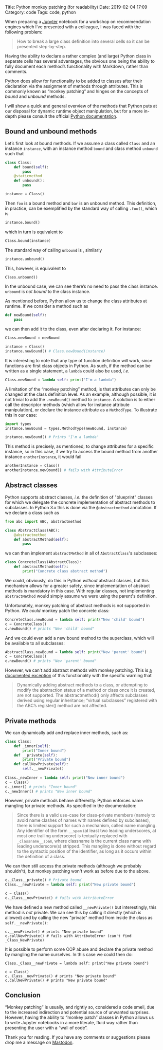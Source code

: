 Title: Python monkey patching (for readability)
Date: 2019-02-04 17:09
Category: code
Tags: code, python


When preparing a [Jupyter](https://jupyter.org/) notebook for a workshop on recommendation engines which I’ve presented with a colleague, I was faced with the following problem:

> How to break a large class definition into several cells so it can be presented step-by-step.

Having the ability to declare a rather complex (and large) Python class in separate cells has several advantages, the obvious one being the ability to fully document each method’s functionality with Markdown, rather than comments.

Python does allow for functionality to be added to classes after their declaration via the assignment of methods through attributes. This is commonly known as “monkey patching” and hinges on the concepts of _bound_ and _unbound_ methods. 

I will show a quick and general overview of the methods that Python puts at our disposal for dynamic runtime object manipulation, but for a more in-depth please consult the official [Python documentation](https://docs.python.org/3/).

## Bound and unbound methods

Let’s first look at bound methods. If we assume a class called `Class` and an instance `instance`, with an instance method `bound` and class method `unbound` such that

```python
class Class:
	def bound(self):
		pass
	@staticmethod
	def unbound():
		pass

instance = Class()
```

Then `foo` is a bound method and `bar` is an unbound method.
This definition, in practice, can be exemplified by the standard way of calling `.foo()`, which is

```python
instance.bound()
```

which in turn is equivalent to

```python
Class.bound(instance)
```

The standard way of calling `unbound` is , similarly

```python
instance.unbound()
```

This, however, is equivalent to

```python
Class.unbound()
```

In the unbound case, we can see there’s no need to pass the class instance. `unbound` is _not bound_ to the class instance.

As mentioned before, Python allow us to change the class attributes at runtime. If we consider a method such as

```python
def newBound(self):
	pass
```

we can then add it to the class, even after declaring it. For instance:

```python
Class.newBound = newBound

instance = Class()
instance.newBound() # Class.newBound(instance)
```

It is interesting to note that any type of function definition will work, since functions are first class objects in Python. As such, if the method can be written as a single statement, a `lambda` could also be used, _i.e._

```python
Class.newBound = lambda self: print("I'm a lambda")
```

A limitation of the “monkey patching” method, is that attributes can only be changed at the class definition level.
As an example, although possible, it is not trivial to add the `.newBound()` method to `instance`.
A solution is to either call the descriptor methods (which allow for instance attribute manipulation), or declare the instance attribute as a `MethodType`.
To illustrate this in our case:

```python
import types
instance.newBound = types.MethodType(newBound, instance)

instance.newBound() # Prints "I'm a lambda"
```

This method is precisely, as mentioned, to change attributes for a specific instance, so in this case, if we try to access the bound method from another instance `anotherInstance`, it would fail

```python
anotherInstance = Class()
anotherInstance.newBound() # fails with AttributeError
```

## Abstract classes

Python supports abstract classes, _i.e._ the definition of "blueprint" classes for which we delegate the concrete implementation of abstract methods to subclasses. In Python 3.x this is done via the `@abstractmethod` annotation. If we declare a class such as

```python
from abc import ABC, abstractmethod

class AbstractClass(ABC):
	@abstractmethod
	def abstractMethod(self):
		pass
```

we can then implement `abstractMethod` in all of `AbstractClass`'s subclasses: 

```python
class ConcreteClass(AbstractClass):
    def abstractMethod(self):
        print("Concrete class abstract method")
```

We could, obviously, do this in Python _without_ abstract classes, but this mechanism allows for a greater safety, since implementation of abstract methods is mandatory in this case. With regular classes, not implementing `abstractMethod` would simply assume we were using the parent's definition.

Unfortunately, monkey patching of abstract methods is not supported in Python. We _could_ monkey patch the concrete class:

```python
ConcreteClass.newBound = lambda self: print("New 'child' bound")
c = ConcreteClass()
c.newBound() # prints "New 'child' bound"
```

And we could even add a new bound method to the superclass, which will be available to all subclasses:

```python
AbstractClass.newBound = lambda self: print("New 'parent' bound")
c = ConcreteClass()
c.newBound() # prints "New 'parent' bound"
```

However, we can't add abstract methods with monkey patching. This is [a documented exception](https://docs.python.org/3/library/abc.html#abc.abstractmethod) of this functionality with the specific warning that

> Dynamically adding abstract methods to a class, or attempting to modify the abstraction status of a method or class once it is created, are not supported. The abstractmethod() only affects subclasses derived using regular inheritance; “virtual subclasses” registered with the ABC’s register() method are not affected.

## Private methods

We can dynamically add and replace inner methods, such as:

```python
class Class:
    def _inner(self):
        print("Inner bound")
    def __private(self):
        print("Private bound")
    def callNewPrivate(self):
        self.__newPrivate()
        
Class._newInner = lambda self: print("New inner bound")
c = Class()
c._inner() # prints "Inner bound"
c._newInner() # prints "New inner bound"
```
However, private methods behave differently. Python enforces name mangling for private methods. As specified in the documentation:

> Since there is a valid use-case for class-private members (namely to avoid name clashes of names with names defined by subclasses), there is limited support for such a mechanism, called name mangling. Any identifier of the form `__spam` (at least two leading underscores, at most one trailing underscore) is textually replaced with `_classname__spam`, where classname is the current class name with leading underscore(s) stripped. This mangling is done without regard to the syntactic position of the identifier, as long as it occurs within the definition of a class.

We can then still access the private methods (although we probably shouldn't), but monkey patching won't work as before due to the above.

```python
c._Class__private() # Private bound
Class.__newPrivate = lambda self: print("New private bound")

c = Class()
c._Class__newPrivate() # fails with AttributeError
```

We have defined a new method called `__newPrivate()` but interestingly, this method is _not_ private. We can see this by calling it directly (which is allowed) and by calling the new "private" method from inside the class as `self.__newPrivate()`:

```
c.__newPrivate() # prints "New private bound"
c.callNewPrivate() # fails with AttributeError (can't find _Class_NewPrivate)

```

It is possible to perform some OOP abuse and declare the private method by mangling the name ourselves. In this case we could then do:

```
Class._Class__newPrivate = lambda self: print("New private bound")

c = Class()
c._Class__newPrivate() # prints "New private bound"
c.callNewPrivate() # prints "New private bound"
```

## Conclusion

“Monkey patching” is usually, and rightly so, considered a code smell, due to the increased indirection and potential source of unwanted surprises.
However, having the ability to “monkey patch” classes in Python allows us to write Jupyter notebooks in a more literate, fluid way rather than presenting the user with a “wall of code”.

Thank you for reading. If you have any comments or suggestions please drop me a message on [Mastodon](https://mastodon.technology/@ruivieira).
